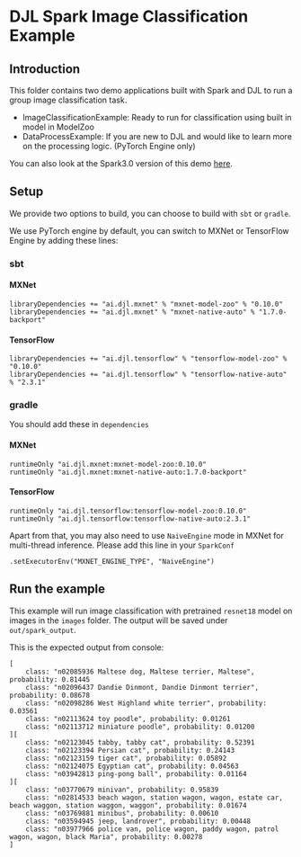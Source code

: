 # DJL Spark Image Classification Example

## Introduction
This folder contains two demo applications built with Spark and DJL to run a group image classification
task.

- ImageClassificationExample: Ready to run for classification using built in model in ModelZoo
- DataProcessExample: If you are new to DJL and would like to learn more on the processing logic. (PyTorch Engine only)

You can also look at the Spark3.0 version of this demo [here](../spark3.0/image).

## Setup

We provide two options to build, you can choose to build with `sbt` or `gradle`.

We use PyTorch engine by default, you can switch to MXNet or TensorFlow Engine by adding these lines:

### sbt

#### MXNet
```
libraryDependencies += "ai.djl.mxnet" % "mxnet-model-zoo" % "0.10.0"
libraryDependencies += "ai.djl.mxnet" % "mxnet-native-auto" % "1.7.0-backport"
```

#### TensorFlow
```
libraryDependencies += "ai.djl.tensorflow" % "tensorflow-model-zoo" % "0.10.0"
libraryDependencies += "ai.djl.tensorflow" % "tensorflow-native-auto" % "2.3.1"
```

### gradle

You should add these in `dependencies`

#### MXNet
```
runtimeOnly "ai.djl.mxnet:mxnet-model-zoo:0.10.0"
runtimeOnly "ai.djl.mxnet:mxnet-native-auto:1.7.0-backport"
```

#### TensorFlow
```
runtimeOnly "ai.djl.tensorflow:tensorflow-model-zoo:0.10.0"
runtimeOnly "ai.djl.tensorflow:tensorflow-native-auto:2.3.1"
```

Apart from that, you may also need to use `NaiveEngine` mode in MXNet for multi-thread inference.
Please add this line in your `SparkConf`

```
.setExecutorEnv("MXNET_ENGINE_TYPE", "NaiveEngine")
```

## Run the example

This example will run image classification with pretrained `resnet18` model on images in the `images` folder.
The output will be saved under `out/spark_output`.

This is the expected output from console:
```
[
	class: "n02085936 Maltese dog, Maltese terrier, Maltese", probability: 0.81445
	class: "n02096437 Dandie Dinmont, Dandie Dinmont terrier", probability: 0.08678
	class: "n02098286 West Highland white terrier", probability: 0.03561
	class: "n02113624 toy poodle", probability: 0.01261
	class: "n02113712 miniature poodle", probability: 0.01200
][
	class: "n02123045 tabby, tabby cat", probability: 0.52391
	class: "n02123394 Persian cat", probability: 0.24143
	class: "n02123159 tiger cat", probability: 0.05892
	class: "n02124075 Egyptian cat", probability: 0.04563
	class: "n03942813 ping-pong ball", probability: 0.01164
][
	class: "n03770679 minivan", probability: 0.95839
	class: "n02814533 beach wagon, station wagon, wagon, estate car, beach waggon, station waggon, waggon", probability: 0.01674
	class: "n03769881 minibus", probability: 0.00610
	class: "n03594945 jeep, landrover", probability: 0.00448
	class: "n03977966 police van, police wagon, paddy wagon, patrol wagon, wagon, black Maria", probability: 0.00278
]
```
